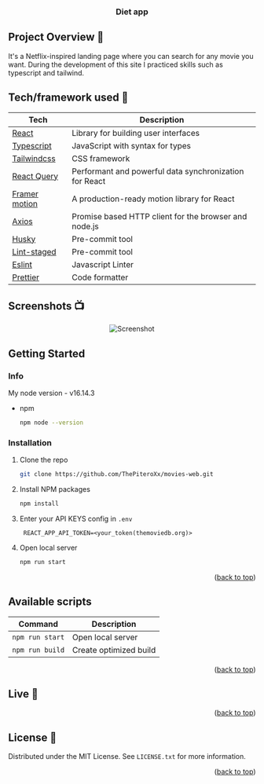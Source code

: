 <div id="top"></div>
<h3 align="center">Diet app</h3>


## Project Overview 🎉
It's a Netflix-inspired landing page where you can search for any movie you want. During the development of this site I practiced skills such as typescript and tailwind.

## Tech/framework used 🔧

| Tech                                                    | Description                              |
| ------------------------------------------------------- | ---------------------------------------- |
| [React](https://reactjs.org/)                           | Library for building user interfaces     |
| [Typescript](https://www.typescriptlang.org/)           | JavaScript with syntax for types|
| [Tailwindcss](https://tailwindcss.com/)                | CSS framework  |
| [React Query](https://react-query.tanstack.com/)        | Performant and powerful data synchronization for React  |
| [Framer motion](https://www.framer.com/motion/)         | A production-ready motion library for React|
| [Axios](https://github.com/axios/axios)         | Promise based HTTP client for the browser and node.js|
| [Husky](https://github.com/okonet/lint-staged)          | Pre-commit tool                          |
| [Lint-staged](https://github.com/okonet/lint-staged)    | Pre-commit tool                          |
| [Eslint](https://eslint.org/)                           | Javascript Linter                        |
| [Prettier](https://prettier.io/)                        | Code formatter                           |

## Screenshots 📺

<p align="center">
    <img src="https://user-images.githubusercontent.com/80220881/173207669-23333868-e4c4-4c41-a5f2-07884dc34e17.png" alt="Screenshot">
</p>

## Getting Started

### Info

My node version - v16.14.3 
* npm
  ```sh
  npm node --version
  ```

### Installation

1. Clone the repo
   ```sh
   git clone https://github.com/ThePiteroXx/movies-web.git
   ```
2. Install NPM packages
   ```sh
   npm install
   ```
3. Enter your API KEYS config in `.env`
   ```env
    REACT_APP_API_TOKEN=<your_token(themoviedb.org)>
   ```
4. Open local server
    ```sh
   npm run start
   ```

<p align="right">(<a href="#top">back to top</a>)</p>

## Available scripts

| Command                   | Description                   |
| ------------------------- | ----------------------------- |
| `npm run start`           | Open local server             |     
| `npm run build`           | Create optimized build        |    


<p align="right">(<a href="#top">back to top</a>)</p>

## Live 📍

<p align="right">(<a href="#top">back to top</a>)</p>

## License 🔱

Distributed under the MIT License. See `LICENSE.txt` for more information.

<p align="right">(<a href="#top">back to top</a>)</p>
